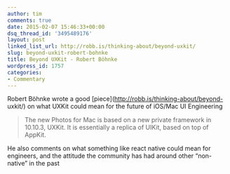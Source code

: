 ```yaml
---
author: tim
comments: true
date: 2015-02-07 15:46:33+00:00
dsq_thread_id: '3495489176'
layout: post
linked_list_url: http://robb.is/thinking-about/beyond-uxkit/
slug: beyond-uxkit-robert-bohnke
title: Beyond UXKit - Robert Böhnke
wordpress_id: 1757
categories:
- Commentary
---
```


Robert Böhnke wrote a good [piece](http://robb.is/thinking-about/beyond-
uxkit/) on what UXKit could mean for the future of iOS/Mac UI Engineering

> The new Photos for Mac is based on a new private framework in 10.10.3,
UXKit. It is essentially a replica of UIKit, based on top of AppKit.

He also comments on what something like react native could mean for engineers,
and the attitude the community has had around other “non-native” in the past